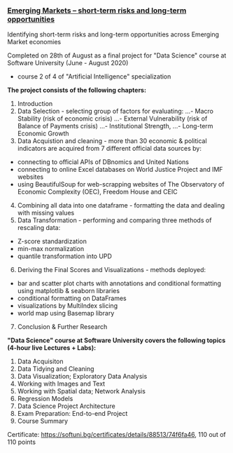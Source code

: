 ### [Emerging Markets – short-term risks and long-term opportunities](https://github.com/pmikov/Emerging-Markets---Risks-Opportunities/blob/master/EM%20Risks%20%26%20Opportunities.ipynb)
Identifying short-term risks and long-term opportunities across Emerging Market economies

Completed on 28th of August as a final project for "Data Science" course at Software University (June - August 2020)
- course 2 of 4 of "Artificial Intelligence" specialization

**The project consists of the following chapters:**
1. Introduction
2. Data Selection - selecting group of factors for evaluating: 
  ...- Macro Stability (risk of economic crisis) 
  ...- External Vulnerability (risk of Balance of Payments crisis)
  ...- Institutional Strength, 
  ...- Long-term Economic Growth
3. Data Acquistion and cleaning -  more than 30 economic & political indicators are acquired from 7 different official data sources by:
  - connecting to official APIs of DBnomics and United Nations
  - connecting to online Excel databases on World Justice Project and IMF websites
  - using BeautifulSoup for web-scrapping websites of The Observatory of Economic Complexity (OEC), Freedom House and CEIC
4. Combining all data into one dataframe - formatting the data and dealing with missing values
5. Data Transformation - performing and comparing three methods of rescaling data:
  - Z-score standardization
  - min-max normalization 
  - quantile transformation into UPD
6. Deriving the Final Scores and Visualizations - methods deployed:
  - bar and scatter plot charts with annotations and conditional formatting using matplotlib & seaborn libraries
  - conditional formatting on DataFrames
  - visualizations by MultiIndex slicing
  - world map using Basemap library
7. Conclusion & Further Research

**"Data Science" course at Software University covers the following topics (4-hour live Lectures + Labs):**

1. Data Acquisiton
2. Data Tidying and Cleaning
3. Data Visualization; Exploratory Data Analysis
4. Working with Images and Text
5. Working with Spatial data; Network Analysis
6. Regression Models
7. Data Science Project Architecture
8. Exam Preparation: End-to-end Project
9. Course Summary

Certificate: https://softuni.bg/certificates/details/88513/74f6fa46, 110 out of 110 points
